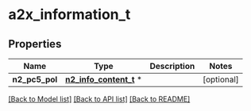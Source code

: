 # a2x_information_t

## Properties
Name | Type | Description | Notes
------------ | ------------- | ------------- | -------------
**n2_pc5_pol** | [**n2_info_content_t**](n2_info_content.md) \* |  | [optional] 

[[Back to Model list]](../README.md#documentation-for-models) [[Back to API list]](../README.md#documentation-for-api-endpoints) [[Back to README]](../README.md)



